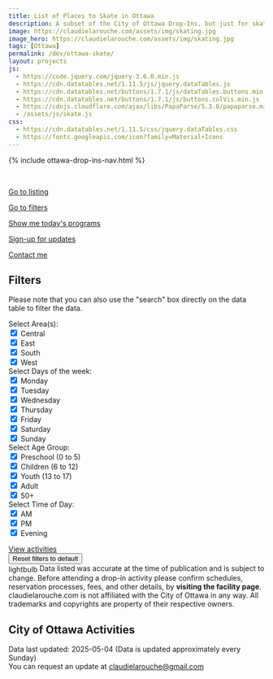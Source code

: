 ```yaml
---
title: List of Places to Skate in Ottawa
description: A subset of the City of Ottawa Drop-Ins, but just for skating!
image: https://claudielarouche.com/assets/img/skating.jpg
image_hero: https://claudielarouche.com/assets/img/skating.jpg
tags: [Ottawa]
permalink: /dev/ottawa-skate/
layout: projects
js:
  - https://code.jquery.com/jquery-3.6.0.min.js
  - https://cdn.datatables.net/1.11.5/js/jquery.dataTables.js
  - https://cdn.datatables.net/buttons/1.7.1/js/dataTables.buttons.min.js
  - https://cdn.datatables.net/buttons/1.7.1/js/buttons.colVis.min.js
  - https://cdnjs.cloudflare.com/ajax/libs/PapaParse/5.3.0/papaparse.min.js
  - /assets/js/skate.js
css: 
  - https://cdn.datatables.net/1.11.5/css/jquery.dataTables.css
  - https://fonts.googleapis.com/icon?family=Material+Icons
---
```


{% include ottawa-drop-ins-nav.html %}      

<br>

<a href="#csvData" class="btn btn-primary">Go to listing</a>

<a href="#filters" class="btn btn-primary" >Go to filters</a>

<a href="#" class="btn btn-primary" id="showToday" >Show me today's programs</a>

<a href="#newsletter" class="btn btn-warning" >Sign-up for updates</a>

<a href="https://forms.gle/7YHFbimGH4p5imQD8" class="btn btn-primary" target="_blank">Contact me</a>



## Filters

Please note that you can also use the "search" box directly on the data table to filter the data.

<form class="form">

<div class="form-group row">
<label for="selectedArea" class="col-sm-2 col-form-label">Select Area(s):</label>
<div class="col-sm-10">
<div class="checkbox">
<label><input type="checkbox" id="centralCheckbox" class="areaCheckbox" value="Central" checked=""> Central</label>
</div>
<div class="checkbox">
<label><input type="checkbox" id="eastCheckbox" class="areaCheckbox" value="East" checked=""> East</label>
</div>
<div class="checkbox">
<label><input type="checkbox" id="southCheckbox" class="areaCheckbox" value="South" checked=""> South</label>
</div>
<div class="checkbox">
<label><input type="checkbox" id="westCheckbox" class="areaCheckbox" value="West" checked=""> West</label>
</div>
</div>
</div>

<div class="form-group row">
<label for="selectedDay" class="col-sm-2 col-form-label">Select Days of the week:</label>
<div class="col-sm-10">
<!--<button type="button" id="selectAllCategoryButton" class="btn btn-primary">Select All</button>
<button type="button" id="unselectAllCategoryButton" class="btn btn-secondary">Unselect All</button>-->

<div class="checkbox">
<label><input type="checkbox" id="mondayCheckbox" class="dayCheckbox" value="Monday" checked=""> Monday</label>
</div>
<div class="checkbox">
<label><input type="checkbox" id="tuesdayCheckbox" class="dayCheckbox" value="Tuesday" checked=""> Tuesday</label>
</div>
<div class="checkbox">
<label><input type="checkbox" id="wednesdayCheckbox" class="dayCheckbox" value="Wednesday" checked=""> Wednesday</label>
</div>
<div class="checkbox">
<label><input type="checkbox" id="thursdayCheckbox" class="dayCheckbox" value="Thursday" checked=""> Thursday</label>
</div>
<div class="checkbox">
<label><input type="checkbox" id="fridayCheckbox" class="dayCheckbox" value="Friday" checked=""> Friday</label>
</div>
<div class="checkbox">
<label><input type="checkbox" id="saturdayCheckbox" class="dayCheckbox" value="Saturday" checked=""> Saturday</label>
</div>
<div class="checkbox">
<label><input type="checkbox" id="sundayCheckbox" class="dayCheckbox" value="Sunday" checked=""> Sunday</label>
</div>

</div>

</div>

<div class="form-group row">
<label for="selectedAge" class="col-sm-2 col-form-label">Select Age Group: </label>
<div class="col-sm-10">
<!--<button type="button" id="selectAllCategoryButton" class="btn btn-primary">Select All</button>
<button type="button" id="unselectAllCategoryButton" class="btn btn-secondary">Unselect All</button>-->

<div class="checkbox">
<label><input type="checkbox" id="preschoolCheckbox" class="ageCheckbox" value="Preschool" checked=""  > Preschool (0 to 5)</label>
</div>
<div class="checkbox">
<label><input type="checkbox" id="childrenCheckbox" class="ageCheckbox" value="Children" checked=""  > Children (6 to 12)</label>
</div>

<div class="checkbox">
<label><input type="checkbox" id="youthCheckbox" class="ageCheckbox" value="Youth" checked="" > Youth (13 to 17)</label>
</div>
<div class="checkbox">
<label><input type="checkbox" id="adultCheckbox" class="ageCheckbox" value="Adult" checked=""  > Adult</label>
</div>

<div class="checkbox">
<label><input type="checkbox" id="50Checkbox" class="ageCheckbox" value="50+" checked="" > 50+</label>
</div>


</div>

</div>
<div class="form-group row">
<label for="selectedTime" class="col-sm-2 col-form-label">Select Time of Day: </label>
<div class="col-sm-10">
<div class="checkbox">
<label><input type="checkbox" id="amCheckbox" class="timeCheckbox" value="AM" checked=""> AM</label>
</div>
<div class="checkbox">
<label><input type="checkbox" id="pmCheckbox" class="timeCheckbox" value="PM" checked=""> PM</label>
</div>
<div class="checkbox">
<label><input type="checkbox" id="eveningCheckbox" class="timeCheckbox" value="Evening" checked=""> Evening</label>
</div>

</div>


</div>

</form>

<div class="mt-3">
<a href="#csvData" class="btn btn-primary">
View activities
</a>
</div>
<div class="mt-3">
<button class="btn btn-secondary" onclick="clearAllFilters()">
Reset filters to default
</button>
</div>

<div class="alert alert-info mt-3" role="alert">
<span class="material-icons" style="vertical-align: middle;">lightbulb</span>
Data listed was accurate at the time of publication and is subject to change. Before attending a drop-in activity please confirm schedules, reservation processes, fees, and other details, by <strong>visiting the facility page</strong>. claudielarouche.com is not affiliated with the City of Ottawa in any way. All trademarks and copyrights are property of their respective owners.
</div>

## City of Ottawa Activities

Data last updated: 2025-05-04 (Data is updated approximately every Sunday)  
You can request an update at claudielarouche@gmail.com  

<div id="csvData"></div>